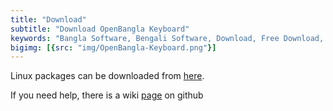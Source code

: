 ```yaml
---
title: "Download"
subtitle: "Download OpenBangla Keyboard"
keywords: "Bangla Software, Bengali Software, Download, Free Download, OpenBangla, OpenBangla Keyboard, Avro Keyboard on Linux, Linux, Bangla Typing, Bengali Typing"
bigimg: [{src: "img/OpenBangla-Keyboard.png"}]
---
```


Linux packages can be downloaded from [here](https://github.com/OpenBangla/OpenBangla-Keyboard/releases).

If you need help, there is a wiki [page](https://github.com/OpenBangla/OpenBangla-Keyboard/wiki/Installing-OpenBangla-Keyboard) on github
